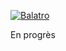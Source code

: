 
[![Balatro](https://www.playbalatro.com/assets/logo2-C9SU2BrI.png)](https://www.playbalatro.com/)

En progrès